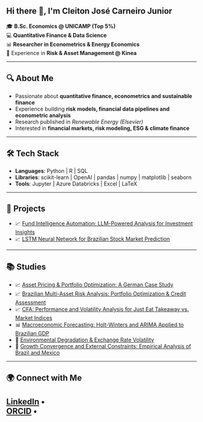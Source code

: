 ## Hi there 👋, I'm Cleiton José Carneiro Junior  

🎓 **B.Sc. Economics @ UNICAMP (Top 5%)**  
💻 **Quantitative Finance & Data Science**  
📊 **Researcher in Econometrics & Energy Economics**  
🏦 Experience in **Risk & Asset Management @ Kinea**  

---

## 🔍 About Me  
- Passionate about **quantitative finance, econometrics and sustainable finance**  
- Experience building **risk models, financial data pipelines and econometric analysis**  
- Research published in *Renewable Energy (Elsevier)*  
- Interested in **financial markets, risk modeling, ESG & climate finance**  

---

## 🛠️ Tech Stack  
- **Languages**: Python | R | SQL  
- **Libraries**: scikit-learn | OpenAI | pandas | numpy | matplotlib | seaborn  
- **Tools**: Jupyter | Azure Databricks | Excel | LaTeX  

---

## 📂 Projects 
- 📈 [Fund Intelligence Automation: LLM-Powered Analysis for Investment Insights](https://github.com/cleitonjunior0611/kineasummer2025)
- 📈 [LSTM Neural Network for Brazilian Stock Market Prediction](https://github.com/cleitonjunior0611/quant-itau-2024)

---

## 📚 Studies 
- 📈 [Asset Pricing & Portfolio Optimization: A German Case Study](https://github.com/cleitonjunior0611/assetpricing-kuleuven)
- 📈 [Brazilian Multi-Asset Risk Analysis: Portfolio Optimization & Credit Assessment](https://github.com/cleitonjunior0611/br-portfolio-risk-analysis)
- 📈 [CFA: Performance and Volatility Analysis for Just Eat Takeaway vs. Market Indices](https://github.com/cleitonjunior0611/cfa-analysis-kuleuven)
- 📊 [Macroeconomic Forecasting: Holt-Winters and ARIMA Applied to Brazilian GDP](https://github.com/cleitonjunior0611/macro-forecasting-unicamp)
- 🌱 [Environmental Degradation & Exchange Rate Volatility](https://github.com/cleitonjunior0611/green-econometrix-fx-risk)
- 🔬 [Growth Convergence and External Constraints: Empirical Analysis of Brazil and Mexico](https://github.com/cleitonjunior0611/growth-models-unicamp)



---

## 🌍 Connect with Me  
[LinkedIn](https://www.linkedin.com/in/cleiton-carneiro-junior-b64422227/) •  
[ORCID](https://orcid.org/0009-0001-8481-8162) •  
---
